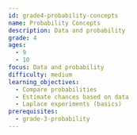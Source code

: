 ```yaml
---
id: grade4-probability-concepts
name: Probability Concepts
description: Data and probability
grade: 4
ages:
  - 9
  - 10
focus: Data and probability
difficulty: medium
learning_objectives:
  - Compare probabilities
  - Estimate chances based on data
  - Laplace experiments (basics)
prerequisites:
  - grade-3-probability
---
```

